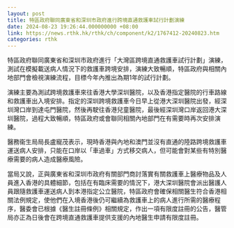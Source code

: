 ```yaml
---
layout: post
title: 特區政府聯同廣東省和深圳市政府進行跨境直通救護車試行計劃演練
date: 2024-08-23 19:26:44.000000000 +08:00
link: https://news.rthk.hk/rthk/ch/component/k2/1767412-20240823.htm
categories: rthk
---
```


特區政府聯同廣東省和深圳市政府進行「大灣區跨境直通救護車試行計劃」演練，測試在模擬載送病人情況下的救護車跨境安排，演練大致暢順，特區政府與相關內地部門會檢視演練流程，目標今年內推出為期1年的試行計劃。
 
演練主要為測試跨境救護車來往香港大學深圳醫院，以及香港指定醫院的行車路線和救護車出入境安排。指定的深圳跨境救護車今日早上從港大深圳醫院出發，經深圳灣口岸到達屯門醫院，然後再駛往香港兒童醫院，最後經深圳灣口岸返回港大深圳醫院，過程大致暢順，特區政府或會聯同相關內地部門在有需要時再次安排演練。
 
醫務衞生局局長盧寵茂表示，現時香港與內地和澳門並沒有直通的陸路跨境救護車運送病人安排，只能在口岸以「車過車」方式移交病人，但可能會對某些有特別醫療需要的病人造成醫療風險。

當局又說，正與廣東省和深圳市政府有關部門商討落實有關救護車上醫療物品及人員進入香港的具體細節，包括在有臨床需要的情況下，港大深圳醫院會派出醫護人員跟隨救護車運送病人到本港指定公立醫院，特區政府會確保相關醫生符合香港相關法例規定，使他們在入境香港後仍可繼續為救護車上的病人進行所需的醫療程序，醫委會已根據《醫生註冊條例》相關規定，作出一項有限度註冊的公告，醫管局亦正為日後會在跨境直通救護車提供支援的內地醫生申請有限度註冊。
